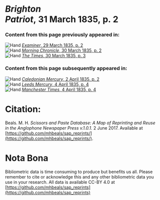 # *Brighton Patriot*, 31 March 1835, p. 2  
  
### Content from this page previously appeared in:  
![Hand](http://scissorsandpaste.net/wp-content/uploads/2017/06/smallhandpointer.png) [*Examiner*, 29 March 1835, p. 2](https://mhbeals.github.io/sap_html/Examiner/Examiner-29-March-1835-p-2)  
![Hand](http://scissorsandpaste.net/wp-content/uploads/2017/06/smallhandpointer.png) [*Morning Chronicle*, 30 March 1835, p. 2](https://mhbeals.github.io/sap_html/Morning-Chronicle/Morning-Chronicle-30-March-1835-p-2)  
![Hand](http://scissorsandpaste.net/wp-content/uploads/2017/06/smallhandpointer.png) [*The Times*, 30 March 1835, p. 3](https://mhbeals.github.io/sap_html/The-Times/The-Times-30-March-1835-p-3)  
  
### Content from this page subsequently appeared in:  
![Hand](http://scissorsandpaste.net/wp-content/uploads/2017/06/smallhandpointer.png) [*Caledonian Mercury*, 2 April 1835, p. 2](https://mhbeals.github.io/sap_html/Caledonian-Mercury/Caledonian-Mercury-2-April-1835-p-2)  
![Hand](http://scissorsandpaste.net/wp-content/uploads/2017/06/smallhandpointer.png) [*Leeds Mercury*, 4 April 1835, p. 4](https://mhbeals.github.io/sap_html/Leeds-Mercury/Leeds-Mercury-4-April-1835-p-4)  
![Hand](http://scissorsandpaste.net/wp-content/uploads/2017/06/smallhandpointer.png) [*Manchester Times*, 4 April 1835, p. 4](https://mhbeals.github.io/sap_html/Manchester-Times/Manchester-Times-4-April-1835-p-4)  


# Citation: 

Beals. M. H. *Scissors and Paste Database: A Map of Reprinting and Reuse in the Anglophone Newspaper Press v.1.0.1.* 2 June 2017. Available at [https://github.com/mhbeals/sap_reprints/](https://github.com/mhbeals/sap_reprints/). 

# Nota Bona

Bibliometric data is time consuming to produce but benefits us all. Please remember to cite or acknowledge this and any other bibliometric data you use in your research. All data is available CC-BY 4.0 at [https://github.com/mhbeals/sap_reprints](https://github.com/mhbeals/sap_reprints)
